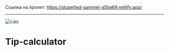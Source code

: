 Ссылка на проект: https://stupefied-sammet-a5be69.netlify.app/
_______________________________________________________________
![calc](https://user-images.githubusercontent.com/91624026/154357025-9b2b44a0-48e6-44fb-b702-0da1c1f279a7.png)
# Tip-calculator
